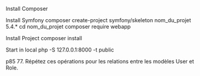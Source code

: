 Install Composer

Install Symfony composer create-project symfony/skeleton nom_du_projet 5.4.* cd nom_du_projet composer require webapp

Install Project composer install

Start in local php -S 127.0.0.1:8000 -t public

p85 77.	Répétez ces opérations pour les relations entre les modèles User et Role.